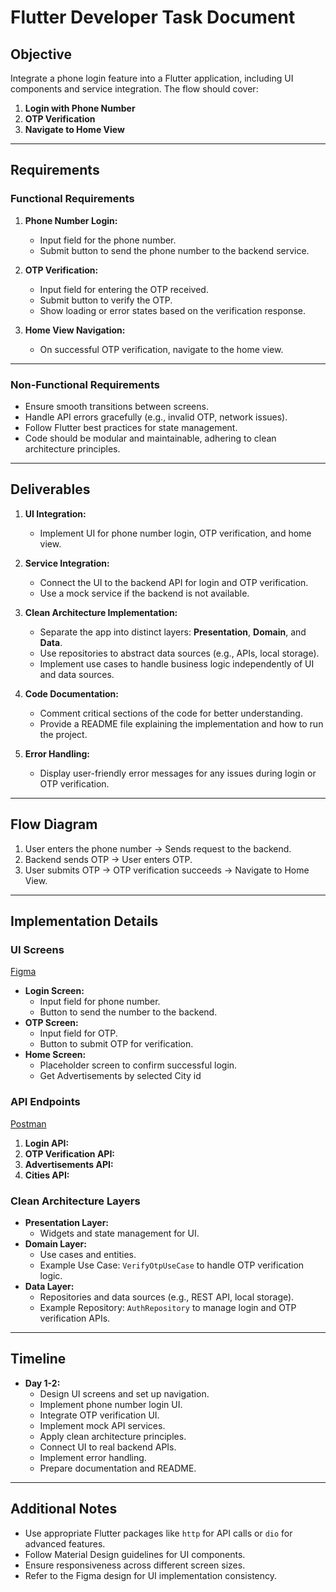 
# Flutter Developer Task Document

## Objective
Integrate a phone login feature into a Flutter application, including UI components and service integration. The flow should cover:
1. **Login with Phone Number**
2. **OTP Verification**
3. **Navigate to Home View**

---

## Requirements

### Functional Requirements
1. **Phone Number Login:**
   - Input field for the phone number.
   - Submit button to send the phone number to the backend service.

2. **OTP Verification:**
   - Input field for entering the OTP received.
   - Submit button to verify the OTP.
   - Show loading or error states based on the verification response.

3. **Home View Navigation:**
   - On successful OTP verification, navigate to the home view.

---

### Non-Functional Requirements
- Ensure smooth transitions between screens.
- Handle API errors gracefully (e.g., invalid OTP, network issues).
- Follow Flutter best practices for state management.
- Code should be modular and maintainable, adhering to clean architecture principles.

---

## Deliverables
1. **UI Integration:**
   - Implement UI for phone number login, OTP verification, and home view.

2. **Service Integration:**
   - Connect the UI to the backend API for login and OTP verification.
   - Use a mock service if the backend is not available.

3. **Clean Architecture Implementation:**
   - Separate the app into distinct layers: **Presentation**, **Domain**, and **Data**.
   - Use repositories to abstract data sources (e.g., APIs, local storage).
   - Implement use cases to handle business logic independently of UI and data sources.

4. **Code Documentation:**
   - Comment critical sections of the code for better understanding.
   - Provide a README file explaining the implementation and how to run the project.

5. **Error Handling:**
   - Display user-friendly error messages for any issues during login or OTP verification.

---

## Flow Diagram
1. User enters the phone number -> Sends request to the backend.
2. Backend sends OTP -> User enters OTP.
3. User submits OTP -> OTP verification succeeds -> Navigate to Home View.

---

## Implementation Details

### UI Screens
[Figma](https://www.figma.com/design/CA07e58FU5PE4k7OIpXL2h/seed?node-id=0-1&p=f)
- **Login Screen:**
  - Input field for phone number.
  - Button to send the number to the backend.
- **OTP Screen:**
  - Input field for OTP.
  - Button to submit OTP for verification.
- **Home Screen:**
  - Placeholder screen to confirm successful login.
  - Get Advertisements by selected City id

### API Endpoints
[Postman](Integration.postman_collection.json)

1. **Login API:**
2. **OTP Verification API:**
3. **Advertisements API:**
4. **Cities API:**



### Clean Architecture Layers
- **Presentation Layer:**
  - Widgets and state management for UI.
- **Domain Layer:**
  - Use cases and entities.
  - Example Use Case: `VerifyOtpUseCase` to handle OTP verification logic.
- **Data Layer:**
  - Repositories and data sources (e.g., REST API, local storage).
  - Example Repository: `AuthRepository` to manage login and OTP verification APIs.

---

## Timeline
- **Day 1-2:**
  - Design UI screens and set up navigation.
  - Implement phone number login UI.
  - Integrate OTP verification UI.
  - Implement mock API services.
  - Apply clean architecture principles.
  - Connect UI to real backend APIs.
  - Implement error handling.
  - Prepare documentation and README.

---

## Additional Notes
- Use appropriate Flutter packages like `http` for API calls or `dio` for advanced features.
- Follow Material Design guidelines for UI components.
- Ensure responsiveness across different screen sizes.
- Refer to the Figma design for UI implementation consistency.

